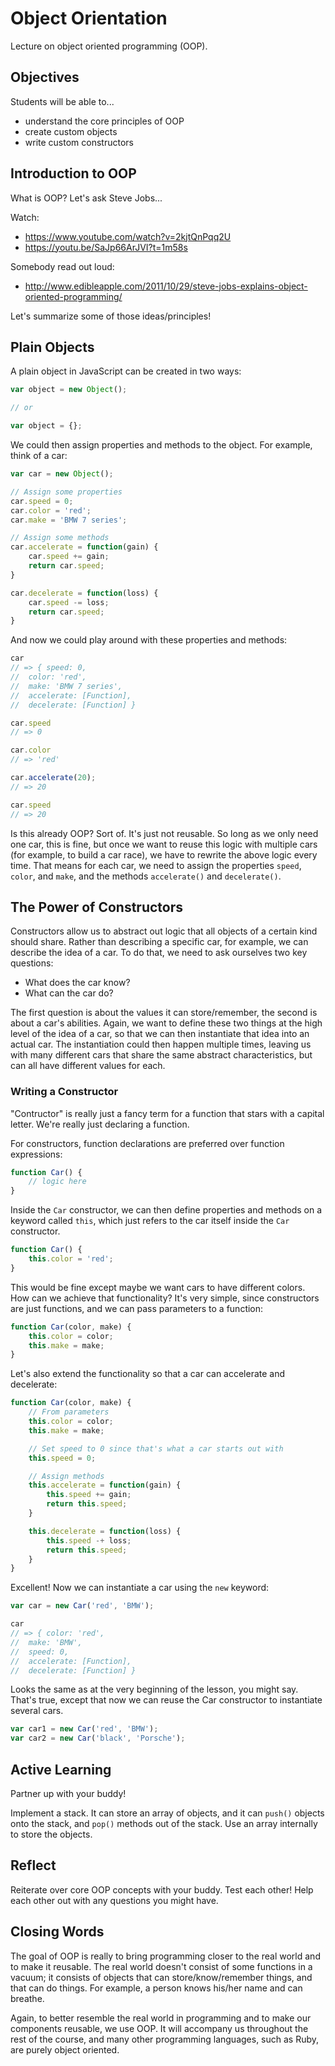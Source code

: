 # Object Orientation
Lecture on object oriented programming (OOP).

## Objectives
Students will be able to...

- understand the core principles of OOP
- create custom objects
- write custom constructors

## Introduction to OOP
What is OOP? Let's ask Steve Jobs...

Watch:

- https://www.youtube.com/watch?v=2kjtQnPqq2U
- https://youtu.be/SaJp66ArJVI?t=1m58s

Somebody read out loud:

- http://www.edibleapple.com/2011/10/29/steve-jobs-explains-object-oriented-programming/

Let's summarize some of those ideas/principles!

## Plain Objects
A plain object in JavaScript can be created in two ways:

```javascript
var object = new Object();

// or

var object = {};
```

We could then assign properties and methods to the object. For example, think of a car:

```javascript
var car = new Object();

// Assign some properties
car.speed = 0;
car.color = 'red';
car.make = 'BMW 7 series';

// Assign some methods
car.accelerate = function(gain) {
	car.speed += gain;
	return car.speed;
}

car.decelerate = function(loss) {
	car.speed -= loss;
	return car.speed;
}
```

And now we could play around with these properties and methods:

```javascript
car
// => { speed: 0,
//  color: 'red',
//  make: 'BMW 7 series',
//  accelerate: [Function],
//  decelerate: [Function] }

car.speed
// => 0

car.color
// => 'red'

car.accelerate(20);
// => 20

car.speed
// => 20
```

Is this already OOP? Sort of. It's just not reusable. So long as we only need one car, this is fine, but once we want to reuse this logic with multiple cars (for example, to build a car race), we have to rewrite the above logic every time. That means for each car, we need to assign the properties `speed`, `color`, and `make`, and the methods `accelerate()` and `decelerate()`.

## The Power of Constructors
Constructors allow us to abstract out logic that all objects of a certain kind should share. Rather than describing a specific car, for example, we can describe the idea of a car. To do that, we need to ask ourselves two key questions:

- What does the car know?
- What can the car do?

The first question is about the values it can store/remember, the second is about a car's abilities. Again, we want to define these two things at the high level of the idea of a car, so that we can then instantiate that idea into an actual car. The instantiation could then happen multiple times, leaving us with many different cars that share the same abstract characteristics, but can all have different values for each.

### Writing a Constructor
"Contructor" is really just a fancy term for a function that stars with a capital letter. We're really just declaring a function.

For constructors, function declarations are preferred over function expressions:

```javascript
function Car() {
	// logic here
}
```

Inside the `Car` constructor, we can then define properties and methods on a keyword called `this`, which just refers to the car itself inside the `Car` constructor.

```javascript
function Car() {
	this.color = 'red';
}
```

This would be fine except maybe we want cars to have different colors. How can we achieve that functionality? It's very simple, since constructors are just functions, and we can pass parameters to a function:

```javascript
function Car(color, make) {
	this.color = color;
	this.make = make;
}
```

Let's also extend the functionality so that a car can accelerate and decelerate:

```javascript
function Car(color, make) {
	// From parameters
	this.color = color;
	this.make = make;

	// Set speed to 0 since that's what a car starts out with
	this.speed = 0;

	// Assign methods
	this.accelerate = function(gain) {
		this.speed += gain;
		return this.speed;
	}

	this.decelerate = function(loss) {
		this.speed -+ loss;
		return this.speed;
	}
}
```

Excellent! Now we can instantiate a car using the `new` keyword:

```javascript
var car = new Car('red', 'BMW');

car
// => { color: 'red',
//  make: 'BMW',
//  speed: 0,
//  accelerate: [Function],
//  decelerate: [Function] }
```

Looks the same as at the very beginning of the lesson, you might say. That's true, except that now we can reuse the Car constructor to instantiate several cars.

```javascript
var car1 = new Car('red', 'BMW');
var car2 = new Car('black', 'Porsche');
```

## Active Learning
Partner up with your buddy!

Implement a stack. It can store an array of objects, and it can `push()` objects onto the stack, and `pop()` methods out of the stack. Use an array internally to store the objects.

## Reflect
Reiterate over core OOP concepts with your buddy. Test each other! Help each other out with any questions you might have.

## Closing Words
The goal of OOP is really to bring programming closer to the real world and to make it reusable. The real world doesn't consist of some functions in a vacuum; it consists of objects that can store/know/remember things, and that can do things. For example, a person knows his/her name and can breathe.

Again, to better resemble the real world in programming and to make our components reusable, we use OOP. It will accompany us throughout the rest of the course, and many other programming languages, such as Ruby, are purely object oriented.
